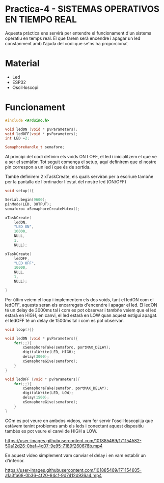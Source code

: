 # Practica-4 - SISTEMAS OPERATIVOS EN TIEMPO REAL

Aquesta pràctica ens servirà per entendre el funcionament d'un sistema operatiu en temps real. El que farem serà encendre i apagar un led constanment amb l'ajuda del codi que se'ns ha proporcionat

# Material

- Led
- ESP32
- Oscil·loscopi

# Funcionament

```c++
#include <Arduino.h>

void ledON (void * pvParameters);
void ledOFF(void * pvParameters);
int LED =2; 

SemaphoreHandle_t semaforo;
```

Al principi del codi definim els voids ON I OFF, el led i inicialitzem el que ve a ser el semàfor. Tot seguit comença el setup, aquí definirem que el nostre pin correspon a un led i que
és de sortida.

També definirem 2 xTaskCreate, els quals serviran per a escriure tambñe per la pantalla de l'ordinador l'estat del nostre led (ON/OFF)

```c++
void setup(){

Serial.begin(9600);
pinMode(LED, OUTPUT);
semaforo= xSemaphoreCreateMutex();

xTaskCreate(
    ledON,
    "LED ON",
    10000,
    NULL,
    1,
    NULL);

xTaskCreate(
    ledOFF,
    "LED OFF",
    10000,
    NULL,
    1,
    NULL);

}
```

Per últim veiem el loop i implementem els dos voids, tant el ledON com el ledOFF, aquests seran els encarregats d'encendre i apagar el led. El ledON té un delay de 3000ms
tal i com es pot observar i tambñe veiem que el led estarà en HIGH, en canvi, el led estarà en LOW quan aquest estigui apagat. el ledOFF té un delay de 1500ms 
tal i com es pot observar.

```c++
void loop(){}

void ledON (void * pvParameters){
    for(;;){
        xSemaphoreTake(semaforo, portMAX_DELAY);
        digitalWrite(LED, HIGH);
        delay(3000);
        xSemaphoreGive(semaforo);
    }
}

void ledOFF (void * pvParameters){
    for(;;){
        xSemaphoreTake(semafor, portMAX_DELAY);
        digitalWrite(LED, LOW);
        delay(1500);
        xSemaphoreGive(semaforo);
    }
}
```

COm es pot veure en ambdos vídeos, vam fer servir l'oscil·loscopi ja que estàvem tenint problemes amb els leds i conectant aquest dispositiu tambés es pot veure el canvi de HIGH a LOW.




https://user-images.githubusercontent.com/101885469/171154582-50a12d26-0baf-4c07-9e95-7189f260678b.mp4





En aquest vídeo simplement vam canviar el delay i en vam establir un d'inferior.



https://user-images.githubusercontent.com/101885469/171154605-a1a3fa68-0b36-4f20-94cf-9d7412d936a4.mp4



